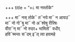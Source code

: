 +++
title = "०८ मा नस्तोके"

+++
मा᳓ नस् तोके᳓ त᳓नये मा᳓ न आयउ᳓  
मा᳓ नो गो᳓षु मा᳓ नो अ᳓श्वेषु रीरिषः  
वीरा᳓न् मा᳓ नो रुदर+ भामितो᳓ वधीर्  
हवि᳓ष्मन्तः स᳓दम् इ᳓त् त्वा हवामहे